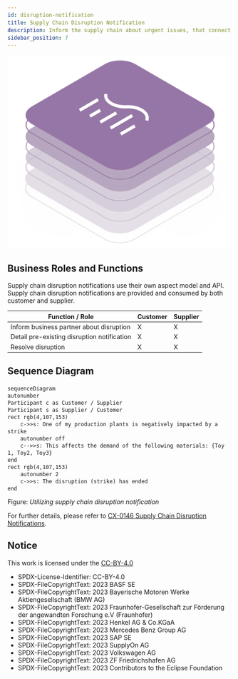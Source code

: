 ```yaml
---
id: disruption-notification
title: Supply Chain Disruption Notification
description: Inform the supply chain about urgent issues, that connect be quantified yet.
sidebar_position: 7
---
```


![DCM kit banner](/img/kit-icons/dcm-kit-icon.svg)

## Business Roles and Functions

Supply chain disruption notifications  use their own aspect model and API. Supply chain disruption notifications are provided and consumed by both customer and supplier.

|Function / Role|Customer|Supplier|
|-|-|-|
|Inform business partner about disruption|X|X|
|Detail pre-existing disruption notification|X|X|
|Resolve disruption|X|X|

## Sequence Diagram

```mermaid
sequenceDiagram
autonumber
Participant c as Customer / Supplier
Participant s as Supplier / Customer
rect rgb(4,107,153) 
    c->>s: One of my production plants is negatively impacted by a strike
    autonumber off
    c-->>s: This affects the demand of the following materials: {Toy 1, Toy2, Toy3}
end
rect rgb(4,107,153) 
    autonumber 2
    c->>s: The disruption (strike) has ended
end
```

Figure: *Utilizing supply chain disruption notification*

For further details, please refer to [CX-0146 Supply Chain Disruption Notifications][StandardLibrary].

## Notice

This work is licensed under the [CC-BY-4.0](https://creativecommons.org/licenses/by/4.0/legalcode)

- SPDX-License-Identifier: CC-BY-4.0
- SPDX-FileCopyrightText: 2023 BASF SE
- SPDX-FileCopyrightText: 2023 Bayerische Motoren Werke Aktiengesellschaft (BMW AG)
- SPDX-FileCopyrightText: 2023 Fraunhofer-Gesellschaft zur Förderung der angewandten Forschung e.V (Fraunhofer)
- SPDX-FileCopyrightText: 2023 Henkel AG & Co.KGaA
- SPDX-FileCopyrightText: 2023 Mercedes Benz Group AG
- SPDX-FileCopyrightText: 2023 SAP SE
- SPDX-FileCopyrightText: 2023 SupplyOn AG
- SPDX-FileCopyrightText: 2023 Volkswagen AG
- SPDX-FileCopyrightText: 2023 ZF Friedrichshafen AG
- SPDX-FileCopyrightText: 2023 Contributors to the Eclipse Foundation

[StandardLibrary]: https://catenax-ev.github.io/docs/next/standards/CX-0146-SupplyChainDisruptionNotifications
